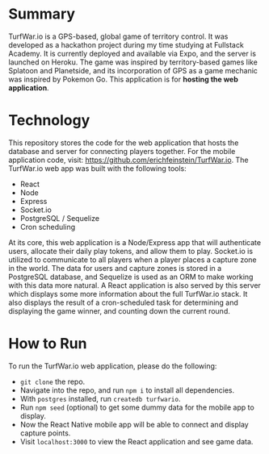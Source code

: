 # Summary

TurfWar.io is a GPS-based, global game of territory control. It was developed as a hackathon project during my time studying at Fullstack Academy. It is currently deployed and available via Expo, and the server is launched on Heroku. The game was inspired by territory-based games like Splatoon and Planetside, and its incorporation of GPS as a game mechanic was inspired by Pokemon Go. This application is for **hosting the web application**.

# Technology

This repository stores the code for the web application that hosts the database and server for connecting players together. For the mobile application code, visit: https://github.com/erichfeinstein/TurfWar.io. The TurfWar.io web app was built with the following tools:

- React
- Node
- Express
- Socket.io
- PostgreSQL / Sequelize
- Cron scheduling

At its core, this web application is a Node/Express app that will authenticate users, allocate their daily play tokens, and allow them to play. Socket.io is utilized to communicate to all players when a player places a capture zone in the world. The data for users and capture zones is stored in a PostgreSQL database, and Sequelize is used as an ORM to make working with this data more natural. A React application is also served by this server which displays some more information about the full TurfWar.io stack. It also displays the result of a cron-scheduled task for determining and displaying the game winner, and counting down the current round.

# How to Run

To run the TurfWar.io web application, please do the following:

- `git clone` the repo.
- Navigate into the repo, and run `npm i` to install all dependencies.
- With `postgres` installed, run `createdb turfwario`.
- Run `npm seed` (optional) to get some dummy data for the mobile app to display.
- Now the React Native mobile app will be able to connect and display capture points.
- Visit `localhost:3000` to view the React application and see game data.
